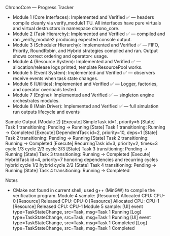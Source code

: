 ChronoCore — Progress Tracker

- Module 1 (Core Interfaces): Implemented and Verified ✅ — headers compile cleanly via verify_module1 TU. All interfaces have pure virtuals and virtual destructors in namespace chrono_core.
- Module 2 (Task Hierarchy): Implemented and Verified ✅ — compiled and ran \_verify_module2 producing expected console output.
- Module 3 (Scheduler Hierarchy): Implemented and Verified ✅ — FIFO, Priority, RoundRobin, and Hybrid strategies compiled and ran. Output shows correct ordering and operator< usage.
- Module 4 (Resource System): Implemented and Verified ✅ — allocation/release logs printed; template ResourcePool works.
- Module 5 (Event System): Implemented and Verified ✅ — observers receive events when task state changes.
- Module 6 (Utilities): Implemented and Verified ✅ — Logger<T>, factories, and operator overloads tested.
- Module 7 (Engine): Implemented and Verified ✅ — singleton engine orchestrates modules.
- Module 8 (Main Driver): Implemented and Verified ✅ — full simulation run outputs lifecycle and events

Sample Output (Module 2)
[Execute] SimpleTask id=1, priority=5
[State] Task 1 transitioning: Pending -> Running
[State] Task 1 transitioning: Running -> Completed
[Execute] DependentTask id=2, priority=10, deps=1
[State] Task 2 transitioning: Pending -> Running
[State] Task 2 transitioning: Running -> Completed
[Execute] RecurringTask id=3, priority=2, times=3
cycle 1/3
cycle 2/3
cycle 3/3
[State] Task 3 transitioning: Pending -> Running
[State] Task 3 transitioning: Running -> Completed
[Execute] HybridTask id=4, priority=7
honoring dependencies and recurring cycles
hybrid cycle 1/2
hybrid cycle 2/2
[State] Task 4 transitioning: Pending -> Running
[State] Task 4 transitioning: Running -> Completed

Notes

- CMake not found in current shell; used g++ (MinGW) to compile the verification program.
  Module 4 sample:
  [Resource] Allocated CPU: CPU-0
  [Resource] Released CPU: CPU-0
  [Resource] Allocated CPU: CPU-1
  [Resource] Released CPU: CPU-1
  Module 5 sample:
  [UI] event type=TaskStateChange, src=Task, msg=Task 1 Running
  [Log] type=TaskStateChange, src=Task, msg=Task 1 Running
  [UI] event type=TaskStateChange, src=Task, msg=Task 1 Completed
  [Log] type=TaskStateChange, src=Task, msg=Task 1 Completed
